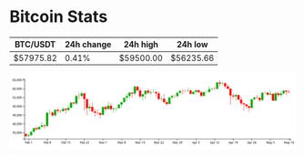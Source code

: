 # Bitcoin Stats

BTC/USDT|24h change|24h high|24h low|
|---|---|---|---|
|$57975.82|0.41%|$59500.00|$56235.66|

<img src="./chart.svg">

